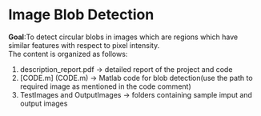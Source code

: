 # Image Blob Detection
**Goal**:To detect circular blobs in images which are regions which have similar features with respect to pixel intensity.\
The content is organized as follows:
1. description_report.pdf -> detailed report of the project and code
2. [CODE.m] (CODE.m) -> Matlab code for blob detection(use the path to required image as mentioned in the code comment)
3. TestImages and OutputImages -> folders containing sample imput and output images
